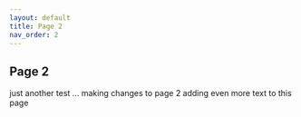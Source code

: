 ```yaml
---
layout: default
title: Page 2
nav_order: 2
---
```


## Page 2
just another test ... making changes to page 2 
adding even more text to this page